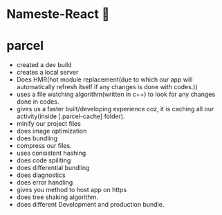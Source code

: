 # Nameste-React 🚀

# parcel

- created a dev build
- creates a local server
- Does HMR(hot module replacement(due to which our app will automatically refresh itself if any changes is done with codes.))
- uses a file watching algorithm(written in c++) to look for any changes done in codes.
- gives us a faster built/developing experience coz, it is caching all our activity(inside [.parcel-cache] folder).
- minify our project files
- does image optimization
- does bundling
- compress our files.
- uses consistent hashing
- does code spiliting
- does differential bundling
- does diagnostics
- does error handling
- gives you method to host app on https
- does tree shaking algorithm.
- does different Development and production bundle. 
